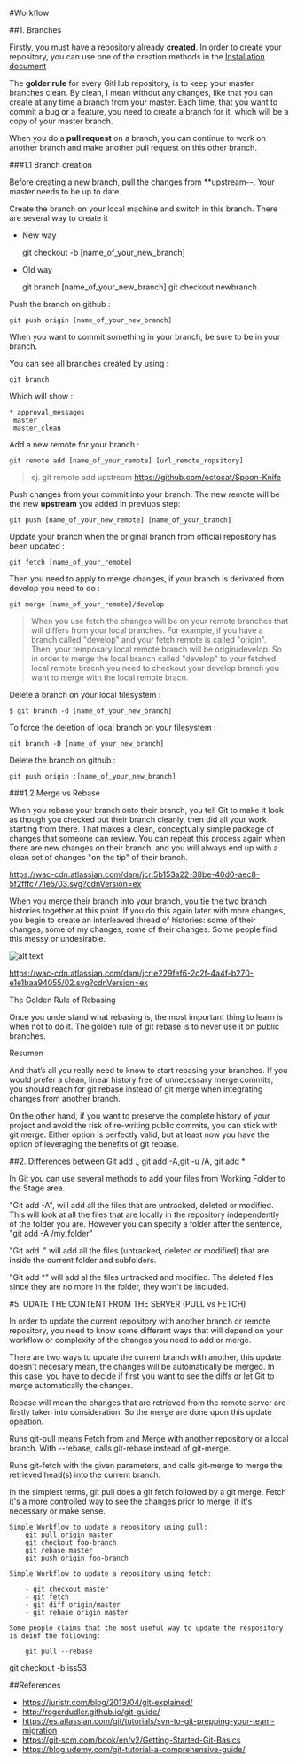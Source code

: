 
#Workflow

##1. Branches

Firstly, you must have a repository already **created**. In order to create your repository, you can use one of the creation methods in the [Installation document](https://github.com/jsa4000/Getting-Started-GitHub/blob/master/01_INSTALLATION.md)

The **golder rule** for every GitHub repository, is to keep your master branches clean. By clean, I mean without any changes, like that you can create at any time a branch from your master. Each time, that you want to commit a bug or a feature, you need to create a branch for it, which will be a copy of your master branch.

When you do a **pull request** on a branch, you can continue to work on another branch and make another pull request on this other branch.


###1.1 Branch creation

Before creating a new branch, pull the changes from **upstream--. Your master needs to be up to date.

Create the branch on your local machine and switch in this branch. There are several way to create it

- New way

 	git checkout -b [name_of_your_new_branch]
	
- Old way

 	git branch [name_of_your_new_branch]
 	git checkout newbranch

Push the branch on github :

	git push origin [name_of_your_new_branch]

When you want to commit something in your branch, be sure to be in your branch.

You can see all branches created by using :

	git branch

Which will show :

	* approval_messages
 	 master
 	 master_clean

Add a new remote for your branch :

	git remote add [name_of_your_remote] [url_remote_ropsitory]
	
>ej.
>	git remote add upstream https://github.com/octocat/Spoon-Knife

Push changes from your commit into your branch. The new remote will be the new **upstream** you added in previuos step:

	git push [name_of_your_new_remote] [name_of_your_branch]

Update your branch when the original branch from official repository has been updated :

	git fetch [name_of_your_remote]

Then you need to apply to merge changes, if your branch is derivated from develop you need to do :

	git merge [name_of_your_remote]/develop
	
>When you use fetch the changes will be on your remote branches that will differs from your local branches. For example, if you have a branch called "develop" and your fetch remote is called "origin". Then, your temposary local remote branch will be origin/develop. So in order to merge the local branch called "develop" to your fetched local remote bracnh you need to checkout your develop branch you want to merge with the local remote bracn.

Delete a branch on your local filesystem :

	$ git branch -d [name_of_your_new_branch]

To force the deletion of local branch on your filesystem :

	git branch -D [name_of_your_new_branch]

Delete the branch on github :

	git push origin :[name_of_your_new_branch]


###1.2 Merge vs Rebase

When you rebase your branch onto their branch, you tell Git to make it look as though you checked out their branch cleanly, then did all your work starting from there. That makes a clean, conceptually simple package of changes that someone can review. You can repeat this process again when there are new changes on their branch, and you will always end up with a clean set of changes "on the tip" of their branch.
 
 https://wac-cdn.atlassian.com/dam/jcr:5b153a22-38be-40d0-aec8-5f2fffc771e5/03.svg?cdnVersion=ex
 
When you merge their branch into your branch, you tie the two branch histories together at this point. If you do this again later with more changes, you begin to create an interleaved thread of histories: some of their changes, some of my changes, some of their changes. Some people find this messy or undesirable.

![alt text](http://hostingadvice.digitalbrandsinc.netdna-cdn.com/wp-content/uploads/2014/12/git-merge.gif "Git Merge vs Rebase")

https://wac-cdn.atlassian.com/dam/jcr:e229fef6-2c2f-4a4f-b270-e1e1baa94055/02.svg?cdnVersion=ex

The Golden Rule of Rebasing

Once you understand what rebasing is, the most important thing to learn is when not to do it. The golden rule of git rebase is to never use it on public branches.

Resumen

And that’s all you really need to know to start rebasing your branches. If you would prefer a clean, linear history free of unnecessary merge commits, you should reach for git rebase instead of git merge when integrating changes from another branch.

On the other hand, if you want to preserve the complete history of your project and avoid the risk of re-writing public commits, you can stick with git merge. Either option is perfectly valid, but at least now you have the option of leveraging the benefits of git rebase.



##2. Differences between Git add ., git add -A,git -u /A, git add *

In Git you can use several methods to add your files from Working Folder to the Stage area. 

"Git add -A", will add all the files that are untracked, deleted or modified. This will look at all the files that are locally in the repository independently of the folder you are. 
However you can specify a folder after the sentence, "git add -A /my_folder"  

"Git add ." will add all the files (untracked, deleted or modified) that are inside the current folder and subfolders.


"Git add *" will add al the files untracked and modified. The deleted files since they are no more in the folder, they won't be included.




#5. UDATE THE CONTENT FROM THE SERVER (PULL vs FETCH)
	
	
In order to update the current repository with another branch or remote repository, you need to know some different ways that will depend on your workflow or complexity of the changes you need to add or merge.

There are two ways to update the current branch with another, this update doesn't necesary mean, the changes will be automatically be merged. In this case, you have to decide if first you want to see the diffs or let Git to merge automatically the changes.

Rebase will mean the changes that are retrieved from the remote server are firstly taken into consideration. So the merge are done upon this update opeation.

Runs git-pull means Fetch from and Merge with another repository or a local branch.	With --rebase, calls git-rebase instead of git-merge.

Runs git-fetch with the given parameters, and calls git-merge to merge the retrieved head(s) into the current branch. 


In the simplest terms, git pull does a git fetch followed by a git merge. Fetch it's a more controlled way to see the changes prior to merge, if it's necessary or make sense.

	
	Simple Workflow to update a repository using pull:
		git pull origin master
		git checkout foo-branch
		git rebase master
		git push origin foo-branch
	
	Simple Workflow to update a repository using fetch:
	
		- git checkout master                                                  
		- git fetch                                        
		- git diff origin/master
		- git rebase origin master

	Some people claims that the most useful way to update the respository is doinf the following:
	
		git pull --rebase

		
git checkout -b iss53		
		

##References

- https://juristr.com/blog/2013/04/git-explained/
- http://rogerdudler.github.io/git-guide/
- https://es.atlassian.com/git/tutorials/svn-to-git-prepping-your-team-migration
- https://git-scm.com/book/en/v2/Getting-Started-Git-Basics
- https://blog.udemy.com/git-tutorial-a-comprehensive-guide/

 


